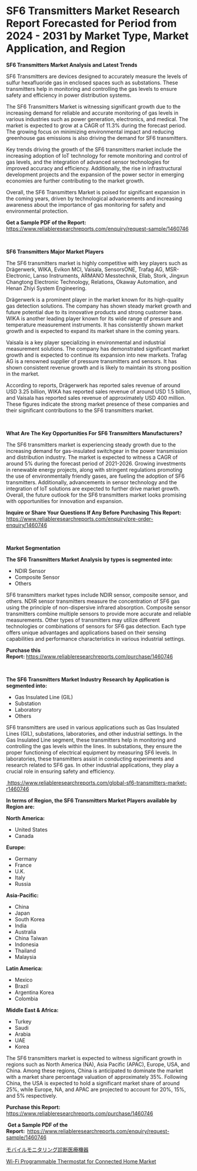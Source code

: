 <p><h1>SF6 Transmitters Market Research Report Forecasted for Period from 2024 -  2031 by Market Type, Market Application, and Region</h1></p><p><strong>SF6 Transmitters Market Analysis and Latest Trends</strong></p>
<p><p>SF6 Transmitters are devices designed to accurately measure the levels of sulfur hexafluoride gas in enclosed spaces such as substations. These transmitters help in monitoring and controlling the gas levels to ensure safety and efficiency in power distribution systems.</p><p>The SF6 Transmitters Market is witnessing significant growth due to the increasing demand for reliable and accurate monitoring of gas levels in various industries such as power generation, electronics, and medical. The market is expected to grow at a CAGR of 11.3% during the forecast period. The growing focus on minimizing environmental impact and reducing greenhouse gas emissions is also driving the demand for SF6 transmitters.</p><p>Key trends driving the growth of the SF6 transmitters market include the increasing adoption of IoT technology for remote monitoring and control of gas levels, and the integration of advanced sensor technologies for improved accuracy and efficiency. Additionally, the rise in infrastructural development projects and the expansion of the power sector in emerging economies are further contributing to the market growth.</p><p>Overall, the SF6 Transmitters Market is poised for significant expansion in the coming years, driven by technological advancements and increasing awareness about the importance of gas monitoring for safety and environmental protection.</p></p>
<p><strong>Get a Sample PDF of the Report:&nbsp;</strong> <a href="https://www.reliableresearchreports.com/enquiry/request-sample/1460746">https://www.reliableresearchreports.com/enquiry/request-sample/1460746</a></p>
<p>&nbsp;</p>
<p><strong>SF6 Transmitters Major Market Players</strong></p>
<p><p>The SF6 transmitters market is highly competitive with key players such as Drägerwerk, WIKA, Evikon MCI, Vaisala, SensorsONE, Trafag AG, MSR-Electronic, Lanso Instruments, ARMANO Messtechnik, Ellab, Stork, Jingxun Changtong Electronic Technology, Relations, Okaway Automation, and Henan Zhiyi System Engineering. </p><p>Drägerwerk is a prominent player in the market known for its high-quality gas detection solutions. The company has shown steady market growth and future potential due to its innovative products and strong customer base. WIKA is another leading player known for its wide range of pressure and temperature measurement instruments. It has consistently shown market growth and is expected to expand its market share in the coming years.</p><p>Vaisala is a key player specializing in environmental and industrial measurement solutions. The company has demonstrated significant market growth and is expected to continue its expansion into new markets. Trafag AG is a renowned supplier of pressure transmitters and sensors. It has shown consistent revenue growth and is likely to maintain its strong position in the market.</p><p>According to reports, Drägerwerk has reported sales revenue of around USD 3.25 billion, WIKA has reported sales revenue of around USD 1.5 billion, and Vaisala has reported sales revenue of approximately USD 400 million. These figures indicate the strong market presence of these companies and their significant contributions to the SF6 transmitters market.</p></p>
<p>&nbsp;</p>
<p><strong>What Are The Key Opportunities For SF6 Transmitters Manufacturers?</strong></p>
<p><p>The SF6 transmitters market is experiencing steady growth due to the increasing demand for gas-insulated switchgear in the power transmission and distribution industry. The market is expected to witness a CAGR of around 5% during the forecast period of 2021-2026. Growing investments in renewable energy projects, along with stringent regulations promoting the use of environmentally friendly gases, are fueling the adoption of SF6 transmitters. Additionally, advancements in sensor technology and the integration of IoT solutions are expected to further drive market growth. Overall, the future outlook for the SF6 transmitters market looks promising with opportunities for innovation and expansion.</p></p>
<p><strong>Inquire or Share Your Questions If Any Before Purchasing This Report:</strong> <a href="https://www.reliableresearchreports.com/enquiry/pre-order-enquiry/1460746">https://www.reliableresearchreports.com/enquiry/pre-order-enquiry/1460746</a></p>
<p>&nbsp;</p>
<p><strong>Market Segmentation</strong></p>
<p><strong>The SF6 Transmitters Market Analysis by types is segmented into:</strong></p>
<p><ul><li>NDIR Sensor</li><li>Composite Sensor</li><li>Others</li></ul></p>
<p><p>SF6 transmitters market types include NDIR sensor, composite sensor, and others. NDIR sensor transmitters measure the concentration of SF6 gas using the principle of non-dispersive infrared absorption. Composite sensor transmitters combine multiple sensors to provide more accurate and reliable measurements. Other types of transmitters may utilize different technologies or combinations of sensors for SF6 gas detection. Each type offers unique advantages and applications based on their sensing capabilities and performance characteristics in various industrial settings.</p></p>
<p><strong>Purchase this Report:&nbsp;</strong><a href="https://www.reliableresearchreports.com/purchase/1460746">https://www.reliableresearchreports.com/purchase/1460746</a></p>
<p>&nbsp;</p>
<p><strong>The SF6 Transmitters Market Industry Research by Application is segmented into:</strong></p>
<p><ul><li>Gas Insulated Line (GIL)</li><li>Substation</li><li>Laboratory</li><li>Others</li></ul></p>
<p><p>SF6 transmitters are used in various applications such as Gas Insulated Lines (GIL), substations, laboratories, and other industrial settings. In the Gas Insulated Line segment, these transmitters help in monitoring and controlling the gas levels within the lines. In substations, they ensure the proper functioning of electrical equipment by measuring SF6 levels. In laboratories, these transmitters assist in conducting experiments and research related to SF6 gas. In other industrial applications, they play a crucial role in ensuring safety and efficiency.</p></p>
<p><a href="https://www.reliableresearchreports.com/global-sf6-transmitters-market-r1460746">&nbsp;https://www.reliableresearchreports.com/global-sf6-transmitters-market-r1460746</a></p>
<p><strong>In terms of Region, the SF6 Transmitters Market Players available by Region are:</strong></p>
<p>
    <p> <strong> North America: </strong>
        <ul>
            <li>United States</li>
            <li>Canada</li>
        </ul>
        </p> 
    <p> <strong> Europe: </strong>
        <ul>
            <li>Germany</li>
            <li>France</li>
            <li>U.K.</li>
            <li>Italy</li>
            <li>Russia</li>
        </ul>
        </p> 
    <p> <strong> Asia-Pacific: </strong>
        <ul>
            <li>China</li>
            <li>Japan</li>
            <li>South Korea</li>
            <li>India</li>
            <li>Australia</li>
            <li>China Taiwan</li>
            <li>Indonesia</li>
            <li>Thailand</li>
            <li>Malaysia</li>
        </ul>
        </p> 
    <p> <strong> Latin America: </strong>
        <ul>
            <li>Mexico</li>
            <li>Brazil</li>
            <li>Argentina Korea</li>
            <li>Colombia</li>
        </ul>
        </p> 
    <p> <strong> Middle East & Africa: </strong>
        <ul>
            <li>Turkey</li>
            <li>Saudi</li>
            <li>Arabia</li>
            <li>UAE</li>
            <li>Korea</li>
        </ul>
    </p>
    </p>
<p><p>The SF6 transmitters market is expected to witness significant growth in regions such as North America (NA), Asia Pacific (APAC), Europe, USA, and China. Among these regions, China is anticipated to dominate the market with a market share percentage valuation of approximately 35%. Following China, the USA is expected to hold a significant market share of around 25%, while Europe, NA, and APAC are projected to account for 20%, 15%, and 5% respectively.</p></p>
<p><strong>Purchase this Report: </strong><a href="https://www.reliableresearchreports.com/purchase/1460746">https://www.reliableresearchreports.com/purchase/1460746</a></p>
<p>&nbsp;<strong>Get a Sample PDF of the Report:&nbsp;&nbsp;</strong><a href="https://www.reliableresearchreports.com/enquiry/request-sample/1460746">https://www.reliableresearchreports.com/enquiry/request-sample/1460746</a></p>
<p><strong></strong></p>
<p><p><a href="https://github.com/mcbeesbxa270/Market-Research-Report-List-3/blob/main/3631873125724.md">モバイルモニタリング診断医療機器</a></p><p><a href="https://github.com/mbisetmhermsr/Market-Research-Report-List-3/blob/main/wi-fi-programmable-thermostat-for-connected-home-market.md">Wi-Fi Programmable Thermostat for Connected Home Market</a></p></p>